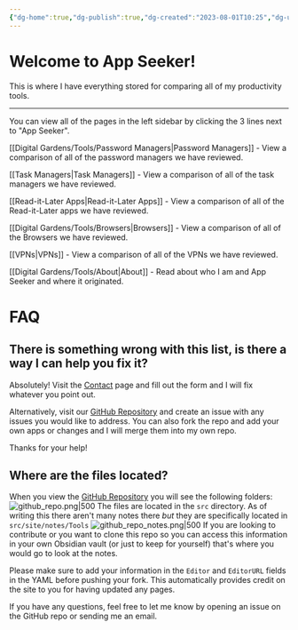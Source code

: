 ```yaml
---
{"dg-home":true,"dg-publish":true,"dg-created":"2023-08-01T10:25","dg-updated":"2023-08-11T07:43","title":null,"dg-path":"Welcome Home.md","dg-pinned":true,"permalink":"/welcome-home/","pinned":true,"tags":["gardenEntry"],"dgPassFrontmatter":true,"created":"2023-08-01T10:25","updated":"2023-08-11T07:43"}
---
```


# Welcome to App Seeker!
This is where I have everything stored for comparing all of my productivity tools.

---
You can view all of the pages in the left sidebar by clicking the 3 lines next to "App Seeker".

[[Digital Gardens/Tools/Password Managers\|Password Managers]] - View a comparison of all of the password managers we have reviewed. 

[[Task Managers\|Task Managers]] - View a comparison of all of the task managers we have reviewed.

[[Read-it-Later Apps\|Read-it-Later Apps]] - View a comparison of all of the Read-it-Later apps we have reviewed.

[[Digital Gardens/Tools/Browsers\|Browsers]] - View a comparison of all of the Browsers we have reviewed.

[[VPNs\|VPNs]] - View a comparison of all of the VPNs we have reviewed.

[[Digital Gardens/Tools/About\|About]] - Read about who I am and App Seeker and where it originated.

# FAQ
## There is something wrong with this list, is there a way I can help you fix it?
Absolutely! Visit the [Contact](https://forms.fillout.com/t/qMsPWCewKVus) page and fill out the form and I will fix whatever you point out. 

Alternatively, visit our [GitHub Repository](https://github.com/DudeThatsErin/App-Seeker) and create an issue with any issues you would like to address. You can also fork the repo and add your own apps or changes and I will merge them into my own repo.

Thanks for your help!
## Where are the files located?
When you view the [GitHub Repository](https://github.com/DudeThatsErin/App-Seeker) you will see the following folders:
![github_repo.png|500](/img/user/Digital%20Gardens/Tools/images/github_repo.png)
The files are located in the `src` directory. As of writing this there aren't many notes there *but* they are specifically located in `src/site/notes/Tools`
![github_repo_notes.png|500](/img/user/Digital%20Gardens/Tools/images/github_repo_notes.png)
If you are looking to contribute or you want to clone this repo so you can access this information in your own Obsidian vault (or just to keep for yourself) that's where you would go to look at the notes.

Please make sure to add your information in the `Editor` and `EditorURL` fields in the YAML before pushing your fork. This automatically provides credit on the site to you for having updated any pages.

If you have any questions, feel free to let me know by opening an issue on the GitHub repo or sending me an email.